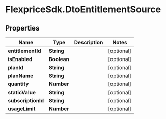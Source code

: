 # FlexpriceSdk.DtoEntitlementSource

## Properties

Name | Type | Description | Notes
------------ | ------------- | ------------- | -------------
**entitlementId** | **String** |  | [optional] 
**isEnabled** | **Boolean** |  | [optional] 
**planId** | **String** |  | [optional] 
**planName** | **String** |  | [optional] 
**quantity** | **Number** |  | [optional] 
**staticValue** | **String** |  | [optional] 
**subscriptionId** | **String** |  | [optional] 
**usageLimit** | **Number** |  | [optional] 


